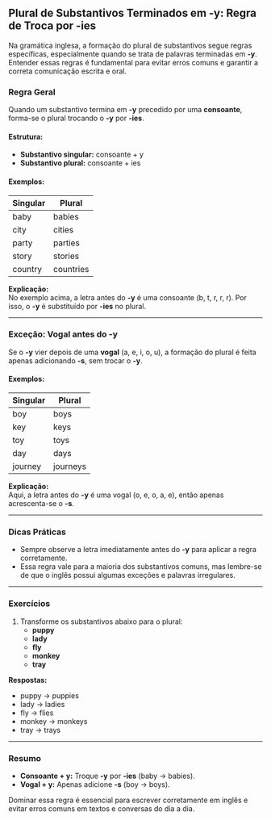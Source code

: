 
## Plural de Substantivos Terminados em -y: Regra de Troca por -ies

Na gramática inglesa, a formação do plural de substantivos segue regras específicas, especialmente quando se trata de palavras terminadas em **-y**. Entender essas regras é fundamental para evitar erros comuns e garantir a correta comunicação escrita e oral.

### Regra Geral

Quando um substantivo termina em **-y** precedido por uma **consoante**, forma-se o plural trocando o **-y** por **-ies**.

#### Estrutura:
- **Substantivo singular:** consoante + y
- **Substantivo plural:** consoante + ies

#### Exemplos:
| Singular   | Plural     |
|------------|------------|
| baby       | babies     |
| city       | cities     |
| party      | parties    |
| story      | stories    |
| country    | countries  |

**Explicação:**  
No exemplo acima, a letra antes do **-y** é uma consoante (b, t, r, r, r). Por isso, o **-y** é substituído por **-ies** no plural.

---

### Exceção: Vogal antes do -y

Se o **-y** vier depois de uma **vogal** (a, e, i, o, u), a formação do plural é feita apenas adicionando **-s**, sem trocar o **-y**.

#### Exemplos:
| Singular   | Plural     |
|------------|------------|
| boy        | boys       |
| key        | keys       |
| toy        | toys       |
| day        | days       |
| journey    | journeys   |

**Explicação:**  
Aqui, a letra antes do **-y** é uma vogal (o, e, o, a, e), então apenas acrescenta-se o **-s**.

---

### Dicas Práticas

- Sempre observe a letra imediatamente antes do **-y** para aplicar a regra corretamente.
- Essa regra vale para a maioria dos substantivos comuns, mas lembre-se de que o inglês possui algumas exceções e palavras irregulares.

---

### Exercícios

1. Transforme os substantivos abaixo para o plural:
   - **puppy**
   - **lady**
   - **fly**
   - **monkey**
   - **tray**

**Respostas:**
- puppy → puppies
- lady → ladies
- fly → flies
- monkey → monkeys
- tray → trays

---

### Resumo

- **Consoante + y:** Troque **-y** por **-ies** (baby → babies).
- **Vogal + y:** Apenas adicione **-s** (boy → boys).

Dominar essa regra é essencial para escrever corretamente em inglês e evitar erros comuns em textos e conversas do dia a dia.
```

